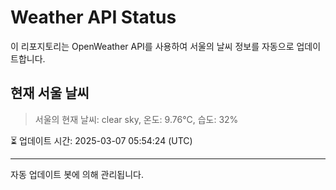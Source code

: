 
# Weather API Status

이 리포지토리는 OpenWeather API를 사용하여 서울의 날씨 정보를 자동으로 업데이트합니다.

## 현재 서울 날씨
> 서울의 현재 날씨: clear sky, 온도: 9.76°C, 습도: 32%

⏳ 업데이트 시간: 2025-03-07 05:54:24 (UTC)

---
자동 업데이트 봇에 의해 관리됩니다.
